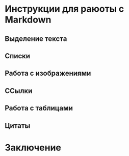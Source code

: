 # Инструкции для раюоты с Markdown

## Выделение текста

## Списки

## Работа с изображениями

## ССылки

## Работа с таблицами

## Цитаты

# Заключение
